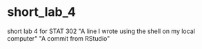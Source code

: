 # short_lab_4
short lab 4 for STAT 302
"A line I wrote using the shell on my local computer" 
"A commit from RStudio"